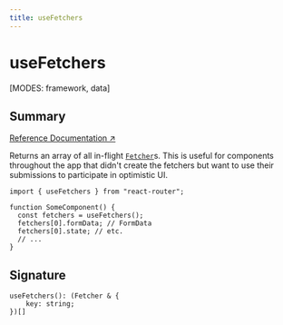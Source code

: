 ```yaml
---
title: useFetchers
---
```


# useFetchers

<!--
⚠️ ⚠️ IMPORTANT ⚠️ ⚠️ 

Hey! Thank you for helping improve our documentation!

This file is auto-generated from the JSDoc comments in the source
code, so please find the definition of this API and edit the JSDoc
comments accordingly and this file will be re-generated once those
changes are merged.
-->

[MODES: framework, data]

## Summary

[Reference Documentation ↗](https://api.reactrouter.com/v7/functions/react_router.useFetchers.html)

Returns an array of all in-flight [`Fetcher`](https://api.reactrouter.com/v7/types/react_router.Fetcher.html)s. This is useful for components throughout the app that didn't create the fetchers but want to use their submissions to participate in optimistic UI.

```tsx
import { useFetchers } from "react-router";

function SomeComponent() {
  const fetchers = useFetchers();
  fetchers[0].formData; // FormData
  fetchers[0].state; // etc.
  // ...
}
```

## Signature

```tsx
useFetchers(): (Fetcher & {
    key: string;
})[]
```

